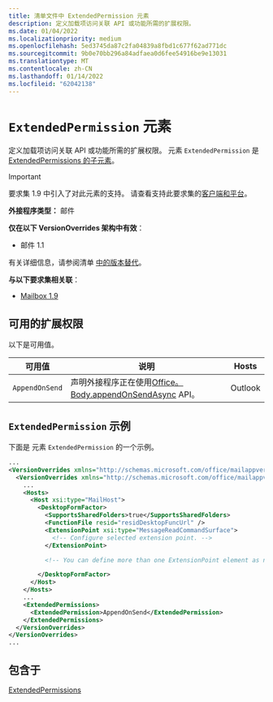 ```yaml
---
title: 清单文件中 ExtendedPermission 元素
description: 定义加载项访问关联 API 或功能所需的扩展权限。
ms.date: 01/04/2022
ms.localizationpriority: medium
ms.openlocfilehash: 5ed3745da87c2fa04839a8fbd1c677f62ad771dc
ms.sourcegitcommit: 9b0e70bb296a84adfaea0d6fee54916be9e13031
ms.translationtype: MT
ms.contentlocale: zh-CN
ms.lasthandoff: 01/14/2022
ms.locfileid: "62042138"
---
```

# <a name="extendedpermission-element"></a>`ExtendedPermission` 元素

定义加载项访问关联 API 或功能所需的扩展权限。 元素 `ExtendedPermission` 是 [ExtendedPermissions 的子元素](extendedpermissions.md)。

> [!IMPORTANT]
> 要求集 1.9 中引入了对此元素的支持。 请查看支持此要求集的[客户端和平台](../../reference/requirement-sets/outlook-api-requirement-sets.md#requirement-sets-supported-by-exchange-servers-and-outlook-clients)。

**外接程序类型：** 邮件

**仅在以下 VersionOverrides 架构中有效**：

- 邮件 1.1

有关详细信息，请参阅清单 [中的版本替代](../../develop/add-in-manifests.md#version-overrides-in-the-manifest)。

**与以下要求集相关联**：

- [Mailbox 1.9](../../reference/objectmodel/requirement-set-1.9/outlook-requirement-set-1.9.md)

## <a name="available-extended-permissions"></a>可用的扩展权限

以下是可用值。

|可用值|说明|Hosts|
|---|---|---|
|`AppendOnSend`|声明外接程序正在使用[Office。Body.appendOnSendAsync](/javascript/api/outlook/office.body?view=outlook-js-preview&preserve-view=true#appendOnSendAsync_data__options__callback_) API。|Outlook|

## <a name="extendedpermission-example"></a>`ExtendedPermission` 示例

下面是 元素 `ExtendedPermission` 的一个示例。

```XML
...
<VersionOverrides xmlns="http://schemas.microsoft.com/office/mailappversionoverrides" xsi:type="VersionOverridesV1_0">
  <VersionOverrides xmlns="http://schemas.microsoft.com/office/mailappversionoverrides/1.1" xsi:type="VersionOverridesV1_1">
    ...
    <Hosts>
      <Host xsi:type="MailHost">
        <DesktopFormFactor>
          <SupportsSharedFolders>true</SupportsSharedFolders>
          <FunctionFile resid="residDesktopFuncUrl" />
          <ExtensionPoint xsi:type="MessageReadCommandSurface">
            <!-- Configure selected extension point. -->
          </ExtensionPoint>

          <!-- You can define more than one ExtensionPoint element as needed. -->

        </DesktopFormFactor>
      </Host>
    </Hosts>
    ...
    <ExtendedPermissions>
      <ExtendedPermission>AppendOnSend</ExtendedPermission>
    </ExtendedPermissions>
  </VersionOverrides>
</VersionOverrides>
...
```

## <a name="contained-in"></a>包含于

[ExtendedPermissions](extendedpermissions.md)
